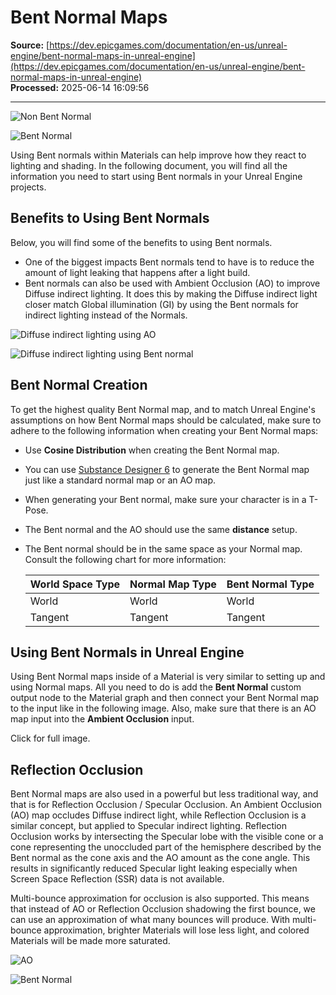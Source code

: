 # Bent Normal Maps

**Source:** [https://dev.epicgames.com/documentation/en-us/unreal-engine/bent-normal-maps-in-unreal-engine](https://dev.epicgames.com/documentation/en-us/unreal-engine/bent-normal-maps-in-unreal-engine)  
**Processed:** 2025-06-14 16:09:56

---

![Non Bent Normal](https://d1iv7db44yhgxn.cloudfront.net/documentation/images/b5c616b0-b831-4753-b136-75085441bac3/no_bentnormal_00.png)

![Bent Normal](https://d1iv7db44yhgxn.cloudfront.net/documentation/images/fcebad25-bc2c-4327-ab80-7f5efa4b82c1/bentnormal_00.png)

Using Bent normals within Materials can help improve how they react to lighting and shading. In the following document, you will find all the information you need to start using Bent normals in your Unreal Engine projects.

## Benefits to Using Bent Normals

Below, you will find some of the benefits to using Bent normals.

-   One of the biggest impacts Bent normals tend to have is to reduce the amount of light leaking that happens after a light build.
-   Bent normals can also be used with Ambient Occlusion (AO) to improve Diffuse indirect lighting. It does this by making the Diffuse indirect light closer match Global illumination (GI) by using the Bent normals for indirect lighting instead of the Normals.

![Diffuse indirect lighting using AO](https://d1iv7db44yhgxn.cloudfront.net/documentation/images/98732f23-0cf4-4253-8a3e-8123ddf8d5ab/bentnormalaolighting.png)

![Diffuse indirect lighting using Bent normal ](https://d1iv7db44yhgxn.cloudfront.net/documentation/images/d98abd5f-4ac7-49b8-b8cc-37e6b1636e3c/bentnormallighting.png)

## Bent Normal Creation

To get the highest quality Bent Normal map, and to match Unreal Engine's assumptions on how Bent Normal maps should be calculated, make sure to adhere to the following information when creating your Bent Normal maps:

-   Use **Cosine Distribution** when creating the Bent Normal map.
    
-   You can use [Substance Designer 6](https://www.allegorithmic.com/blog/substance-designer-6-unleashed-now-scan-processing-and-new-nodes) to generate the Bent Normal map just like a standard normal map or an AO map.
    
-   When generating your Bent normal, make sure your character is in a T-Pose.
    
-   The Bent normal and the AO should use the same **distance** setup.
    
-   The Bent normal should be in the same space as your Normal map. Consult the following chart for more information:
    
    | World Space Type | Normal Map Type | Bent Normal Type |
    | --- | --- | --- |
    | World | World | World |
    | Tangent | Tangent | Tangent |
    

## Using Bent Normals in Unreal Engine

Using Bent Normal maps inside of a Material is very similar to setting up and using Normal maps. All you need to do is add the **Bent Normal** custom output node to the Material graph and then connect your Bent Normal map to the input like in the following image. Also, make sure that there is an AO map input into the **Ambient Occlusion** input.

Click for full image.

## Reflection Occlusion

Bent Normal maps are also used in a powerful but less traditional way, and that is for Reflection Occlusion / Specular Occlusion. An Ambient Occlusion (AO) map occludes Diffuse indirect light, while Reflection Occlusion is a similar concept, but applied to Specular indirect lighting. Reflection Occlusion works by intersecting the Specular lobe with the visible cone or a cone representing the unoccluded part of the hemisphere described by the Bent normal as the cone axis and the AO amount as the cone angle. This results in significantly reduced Specular light leaking especially when Screen Space Reflection (SSR) data is not available.

Multi-bounce approximation for occlusion is also supported. This means that instead of AO or Reflection Occlusion shadowing the first bounce, we can use an approximation of what many bounces will produce. With multi-bounce approximation, brighter Materials will lose less light, and colored Materials will be made more saturated.

![AO](https://d1iv7db44yhgxn.cloudfront.net/documentation/images/c6e44915-1d2d-4e9a-a4fb-afe2a9e2a4c4/reflectionbnao.png)

![Bent Normal](https://d1iv7db44yhgxn.cloudfront.net/documentation/images/47077c81-c748-4645-825f-c8ffe289e4a6/reflectionbn.png)
